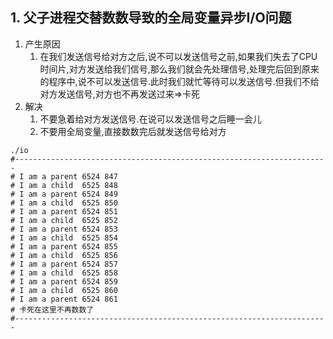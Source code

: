 ## 1. 父子进程交替数数导致的全局变量异步I/O问题
1. 产生原因
    1. 在我们发送信号给对方之后,说不可以发送信号之前,如果我们失去了CPU时间片,对方发送给我们信号,那么我们就会先处理信号,处理完后回到原来的程序中,说不可以发送信号.此时我们就忙等待可以发送信号.但我们不给对方发送信号,对方也不再发送过来=>卡死
2. 解决
    1. 不要急着给对方发送信号.在说可以发送信号之后睡一会儿
    2. 不要用全局变量,直接数数完后就发送信号给对方
```
./io
#----------------------------------------------------------------------
# I am a parent 6524 847
# I am a child  6525 848
# I am a parent 6524 849
# I am a child  6525 850
# I am a parent 6524 851
# I am a child  6525 852
# I am a parent 6524 853
# I am a child  6525 854
# I am a parent 6524 855
# I am a child  6525 856
# I am a parent 6524 857
# I am a child  6525 858
# I am a parent 6524 859
# I am a child  6525 860
# I am a parent 6524 861
# 卡死在这里不再数数了
#----------------------------------------------------------------------


```
